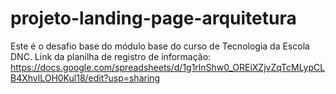 # projeto-landing-page-arquitetura
Este é o desafio base do módulo base do curso de Tecnologia da Escola DNC.
Link da planilha de registro de informação: https://docs.google.com/spreadsheets/d/1g1rlnShw0_OREiXZjvZqTcMLypCLB4XhvlLOH0Kul18/edit?usp=sharing
